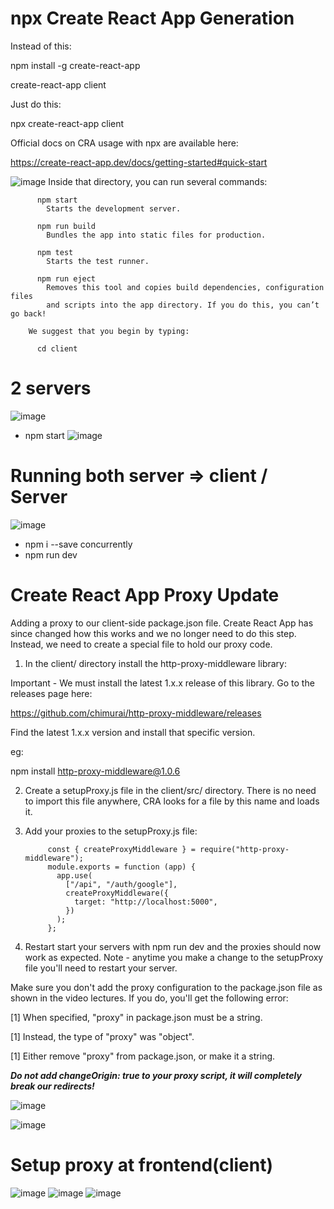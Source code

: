 # npx Create React App Generation

Instead of this:

npm install -g create-react-app

create-react-app client

Just do this:

npx create-react-app client

Official docs on CRA usage with npx are available here:

https://create-react-app.dev/docs/getting-started#quick-start

![image](https://user-images.githubusercontent.com/75510135/129002635-3c74aabb-aebb-400c-bb48-b48dcfee2688.png)
        Inside that directory, you can run several commands:

          npm start
            Starts the development server.

          npm run build
            Bundles the app into static files for production.

          npm test
            Starts the test runner.

          npm run eject
            Removes this tool and copies build dependencies, configuration files
            and scripts into the app directory. If you do this, you can’t go back!

        We suggest that you begin by typing:

          cd client
 
 # 2 servers
 ![image](https://user-images.githubusercontent.com/75510135/129008006-bb195116-eeb9-47e5-8a42-17b1c44c8155.png)

- npm start 
![image](https://user-images.githubusercontent.com/75510135/129008640-b4ca26cf-6452-4943-b75c-028cb4c5cfb9.png)

# Running both server => client / Server 
![image](https://user-images.githubusercontent.com/75510135/129010889-86580962-a137-4257-8432-a0786ad1c171.png)

- npm i --save concurrently
- npm run dev
# Create React App Proxy Update


Adding a proxy to our client-side package.json file. Create React App has since changed how this works and we no longer need to do this step. Instead, we need to create a special file to hold our proxy code.

1. In the client/ directory install the http-proxy-middleware library:

Important - We must install the latest 1.x.x release of this library. Go to the releases page here: 

https://github.com/chimurai/http-proxy-middleware/releases

Find the latest 1.x.x version and install that specific version.

eg:

npm install http-proxy-middleware@1.0.6

2. Create a setupProxy.js file in the client/src/ directory. There is no need to import this file anywhere, CRA looks for a file by this name and loads it.

3. Add your proxies to the setupProxy.js file:

            const { createProxyMiddleware } = require("http-proxy-middleware");
            module.exports = function (app) {
              app.use(
                ["/api", "/auth/google"],
                createProxyMiddleware({
                  target: "http://localhost:5000",
                })
              );
            };

4. Restart start your servers with npm run dev and the proxies should now work as expected. Note - anytime you make a change to the setupProxy file you'll need to restart your server.

Make sure you don't add the proxy configuration to the package.json file as shown in the video lectures. If you do, you'll get the following error:

[1] When specified, "proxy" in package.json must be a string.

[1] Instead, the type of "proxy" was "object".

[1] Either remove "proxy" from package.json, or make it a string.

***Do not add changeOrigin: true to your proxy script, it will completely break our redirects!***

![image](https://user-images.githubusercontent.com/75510135/129011853-87b9b579-8d53-4e39-a0bc-40d2a7513ab5.png)

![image](https://user-images.githubusercontent.com/75510135/129011889-8c94db94-e772-442f-a952-17a0d519e9d2.png)
# Setup proxy at frontend(client)
![image](https://user-images.githubusercontent.com/75510135/129028709-8bb66181-01b9-49e0-9238-c6f32e716b3c.png)
![image](https://user-images.githubusercontent.com/75510135/129028781-efbc26c4-a196-488c-ab46-398236611cc9.png)
![image](https://user-images.githubusercontent.com/75510135/129028876-87c3f8f3-80ff-4665-b30e-d234cc3e238a.png)



